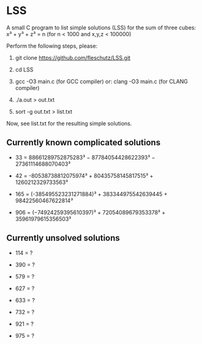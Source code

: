 LSS
===

A small C program to list simple solutions (LSS) for the sum of three cubes: x³ + y³ + z³ = n (for n < 1000 and x,y,z < 100000)

Perform the following steps, please:

1. git clone https://github.com/fleschutz/LSS.git

2. cd LSS

3. gcc -O3 main.c (for GCC compiler) or: clang -O3 main.c (for CLANG compiler)

4. ./a.out > out.txt

5. sort -g out.txt > list.txt

Now, see list.txt for the resulting simple solutions.


Currently known complicated solutions
-------------------------------------
* 33 = 88661289752875283³ − 87784054428622393³ − 27361114688070403³

* 42 = -80538738812075974³ + 80435758145817515³ + 1260212329733563³ 

* 165 = (-385495523231271884)³ + 383344975542639445 + 98422560467622814³

* 906 = (−74924259395610397)³ + 72054089679353378³ + 35961979615356503³


Currently unsolved solutions
----------------------------
* 114 = ?

* 390 = ?

* 579 = ?

* 627 = ?

* 633 = ?

* 732 = ?

* 921 = ?

* 975 = ?


